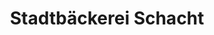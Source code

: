 ---
title: "Stadtbäckerei Schacht"
url: /ahrensburg/stadtbaeckerei-schacht-grosse-strasse/
shop: Bäckerei
---